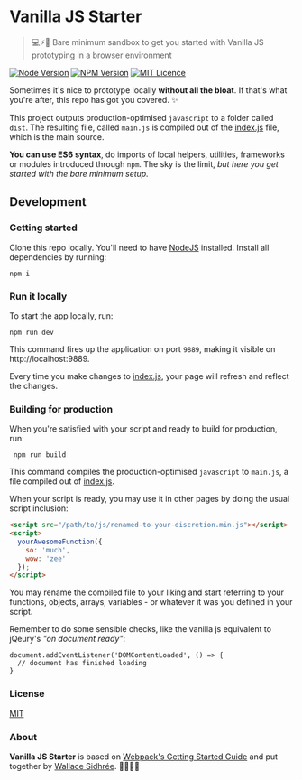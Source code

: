 # Vanilla JS Starter

> 💻⚡🚀 Bare minimum sandbox to get you started with Vanilla JS prototyping in a browser environment

[![Node Version](https://img.shields.io/badge/node-v12.4.0-brightgreen.svg)](https://github.com/nodejs/node/releases/tag/v12.4.0)
[![NPM Version](https://img.shields.io/badge/npm-v6.9.0-brightgreen.svg)](https://github.com/npm/cli/releases/tag/v6.9.0)
[![MIT Licence](https://img.shields.io/badge/license-MIT-blue.svg)](https://github.com/dreamyguy/vanillajs-starter/blob/master/LICENSE)

Sometimes it's nice to prototype locally **without all the bloat**. If that's what you're after, this repo has got you covered. ✨

This project outputs production-optimised `javascript` to a folder called `dist`. The resulting file, called `main.js` is compiled out of the [index.js][3] file, which is the main source.

**You can use ES6 syntax**, do imports of local helpers, utilities, frameworks or modules introduced through `npm`. The sky is the limit, _but here you get started with the bare minimum setup._

## Development

### Getting started

Clone this repo locally. You'll need to have [NodeJS][1] installed. Install all dependencies by running:

    npm i

### Run it locally

To start the app locally, run:

    npm run dev

This command fires up the application on port `9889`, making it visible on http://localhost:9889.

Every time you make changes to [index.js][3], your page will refresh and reflect the changes.

### Building for production

When you're satisfied with your script and ready to build for production, run:

     npm run build

This command compiles the production-optimised `javascript` to `main.js`, a file compiled out of [index.js][3].

When your script is ready, you may use it in other pages by doing the usual script inclusion:

```html
<script src="/path/to/js/renamed-to-your-discretion.min.js"></script>
<script>
  yourAwesomeFunction({
    so: 'much',
    wow: 'zee'
  });
</script>
```

You may rename the compiled file to your liking and start referring to your functions, objects, arrays, variables - or whatever it was you defined in your script.

Remember to do some sensible checks, like the vanilla js equivalent to jQeury's _"on document ready"_:

```
document.addEventListener('DOMContentLoaded', () => {
  // document has finished loading
}
```

### License

[MIT](LICENSE)

### About

**Vanilla JS Starter** is based on [Webpack's Getting Started Guide](https://webpack.js.org/guides/getting-started/) and put together by [Wallace Sidhrée][1]. 👨‍💻🇳🇴

  [1]: http://sidhree.com/
  [2]: https://nodejs.org/
  [3]: https://github.com/dreamyguy/vanillajs-starter/blob/master//src/index.js
